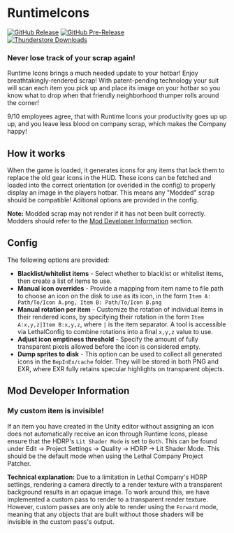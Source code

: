 RuntimeIcons
============
[![GitHub Release](https://img.shields.io/github/v/release/mattymatty97/LTC_RuntimeIcons?display_name=release&logo=github&logoColor=white)](https://github.com/mattymatty97/LTC_RuntimeIcons/releases/latest)
[![GitHub Pre-Release](https://img.shields.io/github/v/release/mattymatty97/LTC_RuntimeIcons?include_prereleases&display_name=release&logo=github&logoColor=white&label=preview)](https://github.com/mattymatty97/LTC_RuntimeIcons/releases)  
[![Thunderstore Downloads](https://img.shields.io/thunderstore/dt/mattymatty/RuntimeIcons?style=flat&logo=thunderstore&logoColor=white&label=thunderstore)](https://thunderstore.io/c/lethal-company/p/mattymatty/RuntimeIcons/)

### Never lose track of your scrap again!

Runtime Icons brings a much needed update to your hotbar! Enjoy breathtakingly-rendered scrap! With patent-pending technology your suit will scan each item you pick up and place its image on your hotbar so you know what to drop when that friendly neighborhood thumper rolls around the corner!

9/10 employees agree, that with Runtime Icons your productivity goes up up up, and you leave less blood on company scrap, which makes the Company happy!


## How it works

When the game is loaded, it generates icons for any items that lack them to replace the old gear icons in the HUD. These icons can be fetched and loaded into the correct orientation (or overided in the config) to properly display an image in the players hotbar. This means any "Modded" scrap should be compatible! Aditional options are provided in the config.

**Note:** Modded scrap may not render if it has not been built correctly. Modders should refer to the [Mod Developer Information](#mod-developer-information) section.


## Config

The following options are provided:

- **Blacklist/whitelist items** - Select whether to blacklist or whitelist items, then create a list of items to use.
- **Manual icon overrides** - Provide a mapping from item name to file path to choose an icon on the disk to use as its icon, in the form `Item A: Path/To/Icon A.png, Item B: Path/To/Icon B.png`
- **Manual rotation per item** - Customize the rotation of individual items in their rendered icons, by specifying their rotation in the form `Item A:x,y,z|Item B:x,y,z`, where `|` is the item separator. A tool is accessible via LethalConfig to combine rotations into a final `x,y,z` value to use.
- **Adjust icon emptiness threshold** - Specify the amount of fully transparent pixels allowed before the icon is considered empty.
- **Dump sprites to disk** - This option can be used to collect all generated icons in the `BepInEx/cache` folder. They will be stored in both PNG and EXR, where EXR fully retains specular highlights on transparent objects.


## Mod Developer Information

### My custom item is invisible!

If an item you have created in the Unity editor without assigning an icon does not automatically receive an icon through Runtime Icons, please ensure that the HDRP's `Lit Shader Mode` is set to `Both`. This can be found under Edit → Project Settings → Quality → HDRP → Lit Shader Mode. This should be the default mode when using the Lethal Company Project Patcher.

**Technical explanation:** Due to a limitation in Lethal Company's HDRP settings, rendering a camera directly to a render texture with a transparent background results in an opaque image. To work around this, we have implemented a custom pass to render to a transparent render texture. However, custom passes are only able to render using the `Forward` mode, meaning that any objects that are built without those shaders will be invisible in the custom pass's output.
